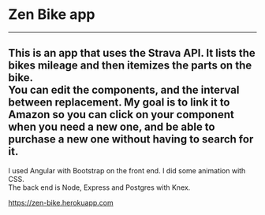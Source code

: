 
# Zen Bike app
---

This is an app that uses the Strava API.  It lists the bikes mileage and then itemizes the parts on the bike.  
You can edit the components, and the interval between replacement. 
My goal is to link it to Amazon so you can click on your component when you need a new one, 
and be able to purchase a new one without having to search for it.
---

I used Angular with Bootstrap on the front end.  I did some animation with CSS.  
The back end is Node, Express and Postgres with Knex.

https://zen-bike.herokuapp.com
